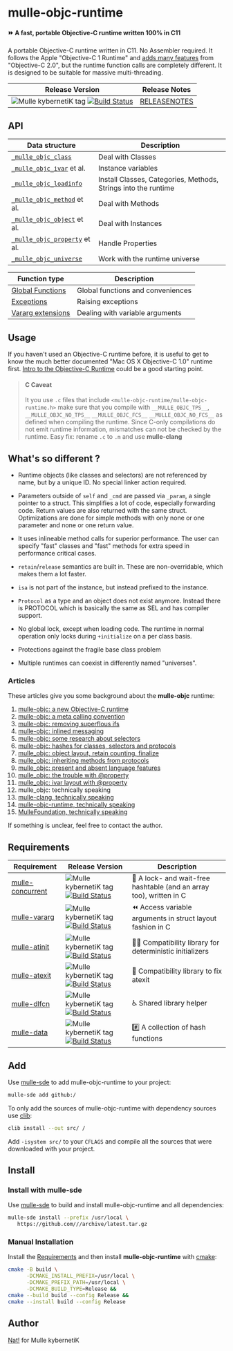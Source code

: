 # mulle-objc-runtime

#### ⏩ A fast, portable Objective-C runtime written 100% in C11

A portable Objective-C runtime written in C11. No Assembler required.
It follows the Apple "Objective-C 1 Runtime" and [adds many features](//www.mulle-kybernetik.com/weblog/2015/mulle_objc_present_and_absent.html)
from "Objective-C 2.0", but the runtime function calls are completely different.
It is designed to be suitable for massive multi-threading.

| Release Version                                       | Release Notes
|-------------------------------------------------------|--------------
| ![Mulle kybernetiK tag](https://img.shields.io/github/tag//mulle-objc-runtime.svg?branch=release) [![Build Status](https://github.com//mulle-objc-runtime/workflows/CI/badge.svg?branch=release)](//github.com//mulle-objc-runtime/actions)| [RELEASENOTES](RELEASENOTES.md) |


## API

| Data structure                                       | Description
|------------------------------------------------------|--------------------------------
| [`_mulle_objc_class`](dox/API_CLASS.md)              | Deal with Classes
| [`_mulle_objc_ivar`](dox/API_IVAR.md) et al.         | Instance variables
| [`_mulle_objc_loadinfo`](dox/API_LOADINFO.md)        | Install Classes, Categories, Methods, Strings into the runtime
| [`_mulle_objc_method`](dox/API_METHOD.md)  et al.    | Deal with Methods
| [`_mulle_objc_object`](dox/API_OBJECT.md)  et al.    | Deal with Instances
| [`_mulle_objc_property`](dox/API_PROPERTY.md) et al. | Handle Properties
| [`_mulle_objc_universe`](dox/API_UNIVERSE.md)        | Work with the runtime universe


| Function type                         | Description
|---------------------------------------|-----------------------------------
| [Global Functions](dox/API_GLOBAL.md) | Global functions  and conveniences
| [Exceptions](dox/API_EXCEPTION.md)    | Raising exceptions
| [Vararg extensions](dox/API_VARARG.md)| Dealing with variable arguments



## Usage

If you haven't used an Objective-C runtime before, it is useful to get to know
the much better documented "Mac OS X Objective-C 1.0" runtime first.
[Intro to the Objective-C Runtime](//mikeash.com/pyblog/friday-qa-2009-03-13-intro-to-the-objective-c-runtime.html)
could be a good starting point.


> #### C Caveat
>
> It you use `.c` files that include `<mulle-objc-runtime/mulle-objc-runtime.h>`
> make sure that you compile with `__MULLE_OBJC_TPS__`, `__MULLE_OBJC_NO_TPS__`
> `__MULLE_OBJC_FCS__`  `__MULLE_OBJC_NO_FCS__` as defined when compiling the
> runtime. Since C-only compilations do not emit runtime information,
> mismatches can not be checked by the runtime.
> Easy fix: rename `.c` to `.m` and use **mulle-clang**



## What's so different ?

* Runtime objects (like classes and selectors) are not referenced by name, but
by a unique ID. No special linker action required.

* Parameters outside of `self` and `_cmd` are passed via `_param`, a single
pointer to a struct. This simplifies a lot of code, especially forwarding code.
Return values are also returned with the same struct. Optimizations are done for
simple methods with only none or one parameter and none or one return value.

* It uses inlineable method calls for superior performance. The user can
specify "fast" classes and "fast" methods for extra speed in performance
critical cases.

* `retain`/`release` semantics are built in. These are non-overridable, which
makes them a lot faster.

* `isa` is not part of the instance, but instead prefixed to the instance.

* `Protocol` as a type and an object does not exist anymore. Instead there is
PROTOCOL which is basically the same as SEL and has compiler support.

* No global lock, except when loading code. The runtime in normal operation
only locks during `+initialize` on a per class basis.

* Protections against the fragile base class problem

* Multiple runtimes can coexist in differently named "universes".

### Articles

These articles give you some background about the **mulle-objc** runtime:

1. [mulle-objc: a new Objective-C runtime](//www.mulle-kybernetik.com/weblog/2015/mulle_objc_a_new_objective_c_.html)
2. [mulle-objc: a meta calling convention](//www.mulle-kybernetik.com/weblog/2015/mulle_objc_meta_call_convention.html)
3. [mulle-objc: removing superflous ifs](//www.mulle-kybernetik.com/weblog/2015/mulle_objc_the_superflous_if.html)
3. [mulle-objc: inlined messaging](//www.mulle-kybernetik.com/weblog/2015/mulle_objc_inlined_messaging.html)
4. [mulle-objc: some research about selectors](//www.mulle-kybernetik.com/weblog/2015/mulle_objc_selector_statistics.html)
5. [mulle-objc: hashes for classes, selectors and protocols](//www.mulle-kybernetik.com/weblog/2015/mulle_objc_selectors_are_hashes.html)
6. [mulle_objc: object layout, retain counting, finalize](//www.mulle-kybernetik.com/weblog/2015/mulle_objc_finalize_makes_a_comeback.html)
7. [mulle_objc: inheriting methods from protocols](//www.mulle-kybernetik.com/weblog/2015/mulle_objc_inheriting_from_protocols.html)
8. [mulle_objc: present and absent language features](//www.mulle-kybernetik.com/weblog/2015/mulle_objc_present_and_absent.html)
9. [mulle_objc: the trouble with @property](//www.mulle-kybernetik.com/weblog/2016/mulle_objc_property_trouble.html)
10. [mulle_objc: ivar layout with @property](//www.mulle-kybernetik.com/weblog/2016/mulle_objc_ivar_layout.html)
11. mulle_objc: technically speaking
   1. [mulle-clang, technically speaking](//www.mulle-kybernetik.com/weblog/2016/mulle_objc_clang_technically.html)
   2. [mulle-objc-runtime, technically speaking](//www.mulle-kybernetik.com/weblog/2016/mulle_objc_runtime_technically.html)
   3. [MulleFoundation, technically speaking](//www.mulle-kybernetik.com/weblog/2016/mulle_objc_foundation_technically.html)

If something is unclear, feel free to contact the author.



## Requirements

|   Requirement         | Release Version  | Description
|-----------------------|------------------|---------------
| [mulle-concurrent](https://github.com/mulle-concurrent/mulle-concurrent) | ![Mulle kybernetiK tag](https://img.shields.io/github/tag//.svg) [![Build Status](https://github.com///workflows/CI/badge.svg?branch=release)](https://github.com///actions/workflows/mulle-sde-ci.yml) | 📶 A lock- and wait-free hashtable (and an array too), written in C
| [mulle-vararg](https://github.com/mulle-c/mulle-vararg) | ![Mulle kybernetiK tag](https://img.shields.io/github/tag//.svg) [![Build Status](https://github.com///workflows/CI/badge.svg?branch=release)](https://github.com///actions/workflows/mulle-sde-ci.yml) |  ⏪ Access variable arguments in struct layout fashion in C
| [mulle-atinit](https://github.com/mulle-core/mulle-atinit) | ![Mulle kybernetiK tag](https://img.shields.io/github/tag//.svg) [![Build Status](https://github.com///workflows/CI/badge.svg?branch=release)](https://github.com///actions/workflows/mulle-sde-ci.yml) | 🤱🏼 Compatibility library for deterministic initializers
| [mulle-atexit](https://github.com/mulle-core/mulle-atexit) | ![Mulle kybernetiK tag](https://img.shields.io/github/tag//.svg) [![Build Status](https://github.com///workflows/CI/badge.svg?branch=release)](https://github.com///actions/workflows/mulle-sde-ci.yml) | 👼 Compatibility library to fix atexit
| [mulle-dlfcn](https://github.com/mulle-core/mulle-dlfcn) | ![Mulle kybernetiK tag](https://img.shields.io/github/tag//.svg) [![Build Status](https://github.com///workflows/CI/badge.svg?branch=release)](https://github.com///actions/workflows/mulle-sde-ci.yml) | ♿️ Shared library helper
| [mulle-data](https://github.com/mulle-c/mulle-data) | ![Mulle kybernetiK tag](https://img.shields.io/github/tag//.svg) [![Build Status](https://github.com///workflows/CI/badge.svg?branch=release)](https://github.com///actions/workflows/mulle-sde-ci.yml) | #️⃣ A collection of hash functions


## Add

Use [mulle-sde](//github.com/mulle-sde) to add mulle-objc-runtime to your project:

``` sh
mulle-sde add github:/
```

To only add the sources of mulle-objc-runtime with dependency
sources use [clib](https://github.com/clibs/clib):


``` sh
clib install --out src/ /
```

Add `-isystem src/` to your `CFLAGS` and compile all the sources that were downloaded with your project.


## Install

### Install with mulle-sde

Use [mulle-sde](//github.com/mulle-sde) to build and install mulle-objc-runtime and all dependencies:

``` sh
mulle-sde install --prefix /usr/local \
   https://github.com///archive/latest.tar.gz
```

### Manual Installation

Install the [Requirements](#Requirements) and then
install **mulle-objc-runtime** with [cmake](https://cmake.org):

``` sh
cmake -B build \
      -DCMAKE_INSTALL_PREFIX=/usr/local \
      -DCMAKE_PREFIX_PATH=/usr/local \
      -DCMAKE_BUILD_TYPE=Release &&
cmake --build build --config Release &&
cmake --install build --config Release
```

## Author

[Nat!](https://mulle-kybernetik.com/weblog) for Mulle kybernetiK


